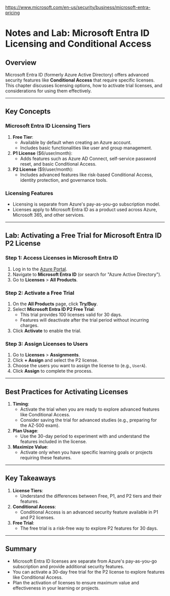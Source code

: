 https://www.microsoft.com/en-us/security/business/microsoft-entra-pricing


# Notes and Lab: Microsoft Entra ID Licensing and Conditional Access

## Overview
Microsoft Entra ID (formerly Azure Active Directory) offers advanced security features like **Conditional Access** that require specific licenses. This chapter discusses licensing options, how to activate trial licenses, and considerations for using them effectively.

---

## Key Concepts

### Microsoft Entra ID Licensing Tiers
1. **Free Tier**:
   - Available by default when creating an Azure account.
   - Includes basic functionalities like user and group management.
2. **P1 License** ($6/user/month):
   - Adds features such as Azure AD Connect, self-service password reset, and basic Conditional Access.
3. **P2 License** ($9/user/month):
   - Includes advanced features like risk-based Conditional Access, identity protection, and governance tools.

### Licensing Features
- Licensing is separate from Azure's pay-as-you-go subscription model.
- Licenses apply to Microsoft Entra ID as a product used across Azure, Microsoft 365, and other services.

---

## Lab: Activating a Free Trial for Microsoft Entra ID P2 License

### Step 1: Access Licenses in Microsoft Entra ID
1. Log in to the [Azure Portal](https://portal.azure.com).
2. Navigate to **Microsoft Entra ID** (or search for "Azure Active Directory").
3. Go to **Licenses** > **All Products**.

### Step 2: Activate a Free Trial
1. On the **All Products** page, click **Try/Buy**.
2. Select **Microsoft Entra ID P2 Free Trial**:
   - This trial provides 100 licenses valid for 30 days.
   - Features will deactivate after the trial period without incurring charges.
3. Click **Activate** to enable the trial.

### Step 3: Assign Licenses to Users
1. Go to **Licenses** > **Assignments**.
2. Click **+ Assign** and select the P2 license.
3. Choose the users you want to assign the license to (e.g., `UserA`).
4. Click **Assign** to complete the process.

---

## Best Practices for Activating Licenses
1. **Timing**:
   - Activate the trial when you are ready to explore advanced features like Conditional Access.
   - Consider saving the trial for advanced studies (e.g., preparing for the AZ-500 exam).
2. **Plan Usage**:
   - Use the 30-day period to experiment with and understand the features included in the license.
3. **Maximize Value**:
   - Activate only when you have specific learning goals or projects requiring these features.

---

## Key Takeaways
1. **License Tiers**:
   - Understand the differences between Free, P1, and P2 tiers and their features.
2. **Conditional Access**:
   - Conditional Access is an advanced security feature available in P1 and P2 licenses.
3. **Free Trial**:
   - The free trial is a risk-free way to explore P2 features for 30 days.

---

## Summary
- Microsoft Entra ID licenses are separate from Azure's pay-as-you-go subscription and provide additional security features.
- You can activate a 30-day free trial for the P2 license to explore features like Conditional Access.
- Plan the activation of licenses to ensure maximum value and effectiveness in your learning or projects.

